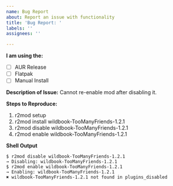 ```yaml
---
name: Bug Report
about: Report an issue with functionality
title: 'Bug Report: '
labels: ''
assignees: ''

---
```


**I am using the:**
- [ ] AUR Release
- [ ] Flatpak
- [ ] Manual Install

**Description of Issue:**
Cannot re-enable mod after disabling it.

**Steps to Reproduce:**
1. r2mod setup
2. r2mod install wildbook-TooManyFriends-1.2.1
3. r2mod disable wildbook-TooManyFriends-1.2.1
4. r2mod enable wildbook-TooManyFriends-1.2.1

**Shell Output**
```
$ r2mod disable wildbook-TooManyFriends-1.2.1
→ Disabling: wildbook-TooManyFriends-1.2.1
$ r2mod enable wildbook-TooManyFriends-1.2.1
→ Enabling: wildbook-TooManyFriends-1.2.1
✖ wildbook-TooManyFriends-1.2.1 not found in plugins_disabled
```
